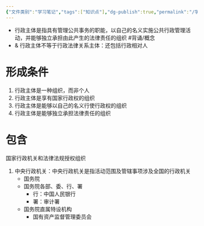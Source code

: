```yaml
---
{"文件类别":"学习笔记","tags":["知识点"],"dg-publish":true,"permalink":"/学习笔记/知识点cheese/行政主体/","dgPassFrontmatter":true,"created":"2024-09-19T14:12:05.093+08:00","updated":"2024-09-26T16:08:38.109+08:00"}
---
```


- 行政主体是指具有管理公共事务的职能，以自己的名义实施公共行政管理活动，并能够独立承担由此产生的法律责任的组织 #背诵/概念 
- & 行政主体不等于行政法律关系主体：还包括行政相对人
# 形成条件
1. 行政主体是一种组织，而非个人
2. 行政主体是享有国家行政权的组织
3. 行政主体是能够以自己的名义行使行政权的组织
4. 行政主体是能够独立承担法律责任的组织
# 包含
国家行政机关和法律法规授权组织
1. 中央行政机关：中央行政机关是指活动范围及管辖事项涉及全国的行政机关
	- 国务院
	- 国务院各部、委、行、署
		- 行：中国人民银行
		- 署：审计署
	- 国务院直属特设机构
		- 国有资产监督管理委员会